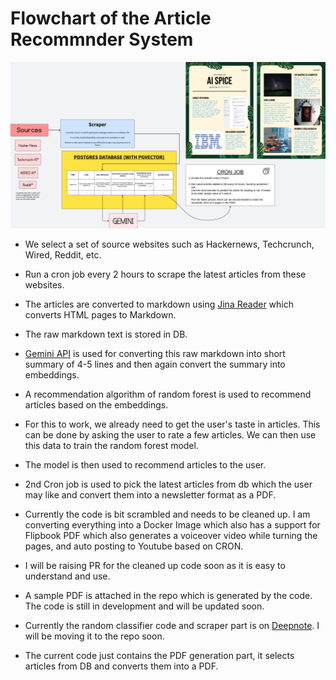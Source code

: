 # Flowchart of the Article Recommnder System
![Flow](flowchart.png)

 - We select a set of source websites such as Hackernews, Techcrunch, Wired, Reddit, etc.
 - Run a cron job every 2 hours to scrape the latest articles from these websites.
 - The articles are converted to markdown using [Jina Reader](https://jina.ai/reader/) which converts HTML pages to Markdown.
 - The raw markdown text is stored in DB.
 - [Gemini API](https://ai.google.dev) is used for converting this raw markdown into short summary of 4-5 lines and then again convert the summary into embeddings.
 - A recommendation algorithm of random forest is used to recommend articles based on the embeddings.
 - For this to work, we already need to get the user's taste in articles. This can be done by asking the user to rate a few articles. We can then use this data to train the random forest model.
- The model is then used to recommend articles to the user.
- 2nd Cron job is used to pick the latest articles from db which the user may like and convert them into a newsletter format as a PDF.
- Currently the code is bit scrambled and needs to be cleaned up. I am converting everything into a Docker Image which also has a support for Flipbook PDF which also generates a voiceover video while turning the pages, and auto posting to Youtube based on CRON.
- I will be raising PR for the cleaned up code soon as it is easy to understand and use.

- A sample PDF is attached in the repo which is generated by the code. The code is still in development and will be updated soon.

- Currently the random classifier code and scraper part is on [Deepnote](https://deepnote.com). I will be moving it to the repo soon.

- The current code just contains the PDF generation part, it selects articles from DB and converts them into a PDF.